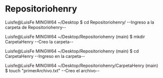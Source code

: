 # Repositoriohenry

Luisfe@LuisFe MINGW64 ~/Desktop
$ cd Repositoriohenry/
--Ingreso a la carpeta de Repositoriohenry--

Luisfe@LuisFe MINGW64 ~/Desktop/Repositoriohenry (main)
$ mkdir CarpetaHenry
--Creo la carpeta--

Luisfe@LuisFe MINGW64 ~/Desktop/Repositoriohenry (main)
$ cd CarpetaHenry
--Ingreso en la carpeta--

Luisfe@LuisFe MINGW64 ~/Desktop/Repositoriohenry/CarpetaHenry (main)
$ touch "primerArchivo.txt"
--Creo el archivo--
